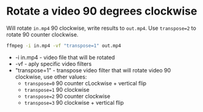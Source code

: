# Rotate a video 90 degrees clockwise

Will rotate ```in.mp4``` 90 clockwise, write results to ```out.mp4```. Use ```transpose=2``` to rotate 90 counter clockwise.

```bash
ffmpeg -i in.mp4 -vf "transpose=1" out.mp4
```

- -i in.mp4 - video file that will be rotated
- -vf - aply specific video filters
- "transpose=1" - transpose video filter that will rotate video 90 clockwise, use other values:
  - ```transpose=0``` 90 counter cLockwise + vertical flip
  - ```transpose=1``` 90 clockwise
  - ```transpose=2``` 90 counter clockwise
  - ```transpose=3``` 90 clockwise + vertical flip
